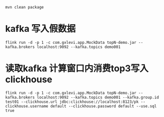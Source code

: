 ```shell
mvn clean package
```

# kafka 写入假数据
```shell
flink run -d -p 1 -c com.gxlevi.app.MockData topN-demo.jar --kafka.brokers localhost:9092 --kafka.topics demo001
```

# 读取kafka 计算窗口内消费top3写入clickhouse
```shell
flink run -d -p 1 -c com.gxlevi.app.MockData topN-demo.jar --kafka.brokers localhost:9092 --kafka.topics demo001 --kafka.group.id test01 --clickhouse.url jdbc:clickhouse://localhost:8123/pk --clickhouse.username default --clickhouse.password default --use.sql true
```